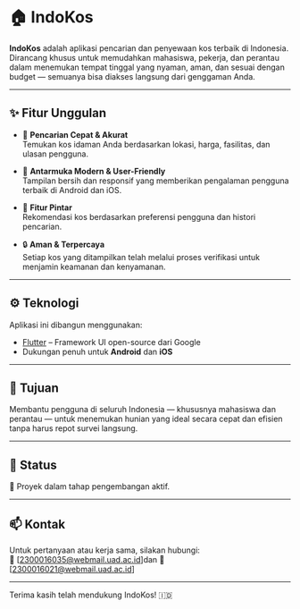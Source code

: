 # 🏠 IndoKos

**IndoKos** adalah aplikasi pencarian dan penyewaan kos terbaik di Indonesia. Dirancang khusus untuk memudahkan mahasiswa, pekerja, dan perantau dalam menemukan tempat tinggal yang nyaman, aman, dan sesuai dengan budget — semuanya bisa diakses langsung dari genggaman Anda.

---

## ✨ Fitur Unggulan

- 🔎 **Pencarian Cepat & Akurat**  
  Temukan kos idaman Anda berdasarkan lokasi, harga, fasilitas, dan ulasan pengguna.

- 📱 **Antarmuka Modern & User-Friendly**  
  Tampilan bersih dan responsif yang memberikan pengalaman pengguna terbaik di Android dan iOS.

- 🤖 **Fitur Pintar**  
  Rekomendasi kos berdasarkan preferensi pengguna dan histori pencarian.

- 🔒 **Aman & Terpercaya**  
  Setiap kos yang ditampilkan telah melalui proses verifikasi untuk menjamin keamanan dan kenyamanan.

---

## ⚙️ Teknologi

Aplikasi ini dibangun menggunakan:

- [Flutter](https://flutter.dev/) – Framework UI open-source dari Google
- Dukungan penuh untuk **Android** dan **iOS**

---

## 🚀 Tujuan

Membantu pengguna di seluruh Indonesia — khususnya mahasiswa dan perantau — untuk menemukan hunian yang ideal secara cepat dan efisien tanpa harus repot survei langsung.

---

## 📌 Status

🚧 Proyek dalam tahap pengembangan aktif.

---

## 📫 Kontak

Untuk pertanyaan atau kerja sama, silakan hubungi:  
📧 [2300016035@webmail.uad.ac.id]dan
📧 [2300016021@webmail.uad.ac.id]

---

Terima kasih telah mendukung IndoKos! 🇮🇩
